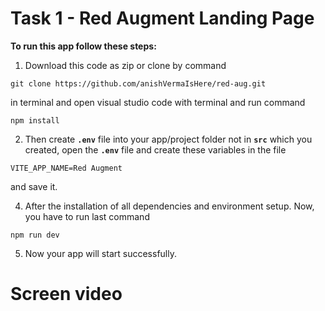 # Task 1 - Red Augment Landing Page


**To run this app follow these steps:**

1. Download this code as zip or clone by command 

```
git clone https://github.com/anishVermaIsHere/red-aug.git
```
in terminal and open visual studio code with terminal and run command 

```
npm install
```

2. Then create **`.env`** file into your app/project folder not in **`src`** which you created, open the **`.env`** file and create these variables in the file 

```
VITE_APP_NAME=Red Augment

```
and save it.

4. After the installation of all dependencies and environment setup. Now, you have to run last command 

```
npm run dev
```

5. Now your app will start successfully.

# Screen video

